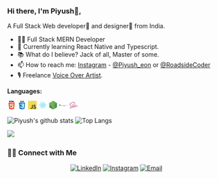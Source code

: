 ### Hi there, I'm Piyush👦,
A Full Stack Web developer🎯 and designer🌈 from India.

- 👨‍💻 Full Stack MERN Developer
- 🌱 Currently learning React Native and Typescript.
- 📚 What do I believe? Jack of all, Master of some.
- 📫 How to reach me: [Instagram](https://instagram.com/roadsidecoder) - [@Piyush_eon](https://instagram.com/piyush_eon) or [@RoadsideCoder](https://instagram.com/roadsidecoder)
- 🎙 Freelance [Voice Over Artist](https://piyushvo.netlify.app/).

**Languages:**  

<code><img height="20" src="https://raw.githubusercontent.com/github/explore/80688e429a7d4ef2fca1e82350fe8e3517d3494d/topics/html/html.png"></code>
<code><img height="20" src="https://raw.githubusercontent.com/github/explore/80688e429a7d4ef2fca1e82350fe8e3517d3494d/topics/css/css.png"></code>
<code><img height="20" src="https://raw.githubusercontent.com/github/explore/80688e429a7d4ef2fca1e82350fe8e3517d3494d/topics/javascript/javascript.png"></code>
<code><img height="20" src="https://raw.githubusercontent.com/github/explore/80688e429a7d4ef2fca1e82350fe8e3517d3494d/topics/react/react.png"></code>
<code><img height="20" src="https://raw.githubusercontent.com/github/explore/80688e429a7d4ef2fca1e82350fe8e3517d3494d/topics/nodejs/nodejs.png"></code>
<code><img height="20" src="https://raw.githubusercontent.com/github/explore/80688e429a7d4ef2fca1e82350fe8e3517d3494d/topics/mongodb/mongodb.png"></code>
<code><img height="20" src="https://raw.githubusercontent.com/github/explore/80688e429a7d4ef2fca1e82350fe8e3517d3494d/topics/sass/sass.png"></code>

![Piyush's github stats](https://github-readme-stats.vercel.app/api?username=piyush-eon&show_icons=true&hide=["issues"])
![Top Langs](https://github-readme-stats.vercel.app/api/top-langs/?username=piyush-eon&layout=compact)

![](https://komarev.com/ghpvc/?username=piyush-eon)

<h3> 🤝🏻 Connect with Me </h3>

<p align="center">
 <!-- <a href="https://www.adityavsingh.com/"><img alt="Website" src="https://img.shields.io/badge/Website-www.adityavsingh.com-blue?style=flat-square&logo=google-chrome"></a> -->
<a href="https://www.linkedin.com/in/piyush-eon/"><img alt="LinkedIn" src="https://img.shields.io/badge/LinkedIn-Piyush%20Agarwal-blue?style=flat-square&logo=linkedin"></a>
<a href="https://www.instagram.com/piyush.vo/"><img alt="Instagram" src="https://img.shields.io/badge/Instagram-piyush.vo-blue?style=flat-square&logo=instagram"></a>
<a href="mailto:piyushagarwalvo@gmail.com"><img alt="Email" src="https://img.shields.io/badge/Email-piyushagarwalvo@gmail.com-blue?style=flat-square&logo=gmail"></a>
</p>

 <!--⭐️ From [Piyush Agarwal](https://github.com/piyush-eon)-->
